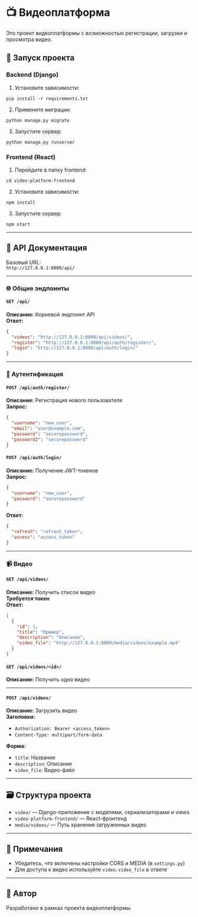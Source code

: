 
# 📺 Видеоплатформа

Это проект видеоплатформы с возможностью регистрации, загрузки и просмотра видео.

## 🚀 Запуск проекта

### Backend (Django)
1. Установите зависимости:
```
pip install -r requirements.txt
```

2. Примените миграции:
```
python manage.py migrate
```

3. Запустите сервер:
```
python manage.py runserver
```

### Frontend (React)
1. Перейдите в папку frontend:
```
cd video-platform-frontend
```

2. Установите зависимости:
```
npm install
```

3. Запустите сервер:
```
npm start
```

---

## 🔗 API Документация

Базовый URL:  
`http://127.0.0.1:8000/api/`

---

### 🌐 Общие эндпоинты

#### `GET /api/`
**Описание:** Корневой эндпоинт API  
**Ответ:**
```json
{
  "videos": "http://127.0.0.1:8000/api/videos/",
  "register": "http://127.0.0.1:8000/api/auth/register/",
  "login": "http://127.0.0.1:8000/api/auth/login/"
}
```

---

### 🔐 Аутентификация

#### `POST /api/auth/register/`
**Описание:** Регистрация нового пользователя  
**Запрос:**
```json
{
  "username": "new_user",
  "email": "user@example.com",
  "password": "securepassword",
  "password2": "securepassword"
}
```

#### `POST /api/auth/login/`
**Описание:** Получение JWT-токенов  
**Запрос:**
```json
{
  "username": "new_user",
  "password": "securepassword"
}
```

**Ответ:**
```json
{
  "refresh": "refresh_token",
  "access": "access_token"
}
```

---

### 📹 Видео

#### `GET /api/videos/`
**Описание:** Получить список видео  
**Требуется токен**  
**Ответ:**
```json
[
  {
    "id": 1,
    "title": "Пример",
    "description": "Описание",
    "video_file": "http://127.0.0.1:8000/media/videos/example.mp4"
  }
]
```

#### `GET /api/videos/<id>/`
**Описание:** Получить одно видео

---

#### `POST /api/videos/`
**Описание:** Загрузить видео  
**Заголовки:**
- `Authorization: Bearer <access_token>`
- `Content-Type: multipart/form-data`

**Форма:**
- `title`: Название
- `description`: Описание
- `video_file`: Видео-файл

---

## 🗃️ Структура проекта

- `video/` — Django-приложение с моделями, сериализаторами и views
- `video-platform-frontend/` — React-фронтенд
- `media/videos/` — Путь хранения загруженных видео

---

## 📌 Примечания
- Убедитесь, что включены настройки CORS и MEDIA (в `settings.py`)
- Для доступа к видео используйте `video.video_file` в ответе

---

## 👤 Автор
Разработано в рамках проекта видеоплатформы.
